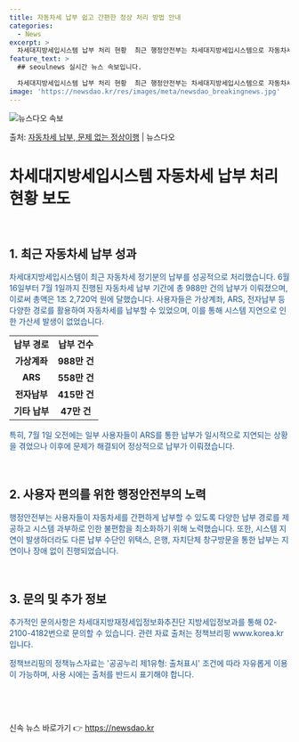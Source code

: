 ```yaml
---
title: 자동차세 납부 쉽고 간편한 정상 처리 방법 안내
categories:
  - News
excerpt: >
  차세대지방세입시스템 납부 처리 현황  최근 행정안전부는 차세대지방세입시스템으로 자동차세 정기분 납부를 성공적…
feature_text: >
  ## seoulnews 실시간 뉴스 속보입니다.

  차세대지방세입시스템 납부 처리 현황  최근 행정안전부는 차세대지방세입시스템으로 자동차세 정기분 납부를 성공적…
image: 'https://newsdao.kr/res/images/meta/newsdao_breakingnews.jpg'
---
```


![뉴스다오 속보](https://newsdao.kr/res/images/meta/newsdao_breakingnews.jpg)

<p>출처: <a href="https://newsdao.kr/4584" rel="dofollow">자동차세 납부, 문제 없는 정상이행</a> | 뉴스다오</p>

<h1>차세대지방세입시스템 자동차세 납부 처리 현황 보도</h1>
<p data-ke-size="size16">&nbsp;</p>
<h2 data-ke-size="size26">1. 최근 자동차세 납부 성과</h2>
<p><span style="color: #1a5490;">차세대지방세입시스템이 최근 자동차세 정기분의 납부를 성공적으로 처리했습니다. 6월 16일부터 7월 1일까지 진행된 자동차세 납부 기간에 총 988만 건의 납부가 이뤄졌으며, 이로써 총액은 1조 2,720억 원에 달했습니다. 사용자들은 가상계좌, ARS, 전자납부 등 다양한 경로를 활용하여 자동차세를 납부할 수 있었으며, 이를 통해 시스템 지연으로 인한 가산세 발생이 없었습니다.</span></p>
<table>
	<tbody>
		<tr>
			<td style="text-align: center;"><b>납부 경로</b></td>
			<td style="text-align: center;"><b>납부 건수</b></td>
		</tr>
		<tr>
			<td style="text-align: center; height: 17px;"><b>가상계좌</b></td>
			<td style="text-align: center; height: 17px;"><b>988만 건</b></td>
		</tr>
		<tr>
			<td style="text-align: center;"><b>ARS</b></td>
			<td style="text-align: center;"><b>558만 건</b></td>
		</tr>
		<tr>
			<td style="text-align: center;"><b>전자납부</b></td>
			<td style="text-align: center;"><b>415만 건</b></td>
		</tr>
		<tr>
			<td style="text-align: center;"><b>기타 납부</b></td>
			<td style="text-align: center;"><b>47만 건</b></td>
		</tr>
	</tbody>
</table>
<p><span style="color: #1a5490;">특히, 7월 1일 오전에는 일부 사용자들이 ARS를 통한 납부가 일시적으로 지연되는 상황을 겪었으나 이후에 문제가 해결되어 정상적으로 납부가 이뤄졌습니다.</span></p>
<p data-ke-size="size16">&nbsp;</p>
<h2 data-ke-size="size26">2. 사용자 편의를 위한 행정안전부의 노력</h2>
<p><span style="color: #1a5490;">행정안전부는 사용자들이 자동차세를 간편하게 납부할 수 있도록 다양한 납부 경로를 제공하고 시스템 과부하로 인한 불편함을 최소화하기 위해 노력했습니다. 또한, 시스템 지연이 발생하더라도 다른 납부 수단인 위택스, 은행, 자치단체 창구방문을 통한 납부는 지연이나 장애 없이 진행되었습니다.</span></p>
<p data-ke-size="size16">&nbsp;</p>
<h2 data-ke-size="size26">3. 문의 및 추가 정보</h2>
<p><span style="color: #1a5490;">추가적인 문의사항은 차세대지방재정세입정보화추진단 지방세입정보과를 통해 02-2100-4182번으로 문의할 수 있습니다. 관련 자료 출처는 정책브리핑 www.korea.kr입니다.</span></p>
<p><span style="color: #1a5490;">정책브리핑의 정책뉴스자료는 '공공누리 제1유형: 출처표시' 조건에 따라 자유롭게 이용이 가능하며, 사용 시에는 출처를 반드시 표기해야 합니다.</span></p>
<p data-ke-size="size16">&nbsp;</p>
<p data-ke-size="size16">&nbsp;</p> 

신속 뉴스 바로가기 👉 <a href="https://newsdao.kr" rel="dofollow">https://newsdao.kr</a>


